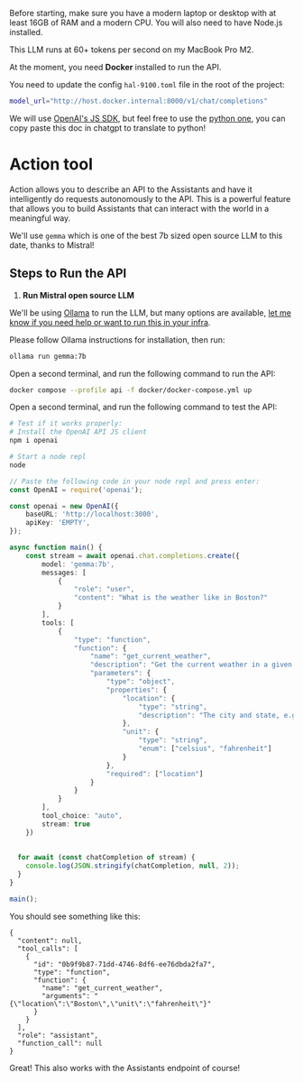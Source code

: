 
Before starting, make sure you have a modern laptop or desktop with at least 16GB of RAM and a modern CPU. You will also need to have Node.js installed.

This LLM runs at 60+ tokens per second on my MacBook Pro M2.

At the moment, you need **Docker** installed to run the API.

You need to update the config `hal-9100.toml` file in the root of the project:

```bash
model_url="http://host.docker.internal:8000/v1/chat/completions"
```

We will use [OpenAI's JS SDK](https://github.com/openai/openai-node), but feel free to use the [python one](https://github.com/openai/openai-python), you can copy paste this doc in chatgpt to translate to python!

# Action tool

Action allows you to describe an API to the Assistants and have it intelligently do requests autonomously to the API. This is a powerful feature that allows you to build Assistants that can interact with the world in a meaningful way.

We'll use `gemma` which is one of the best 7b sized open source LLM to this date, thanks to Mistral!

## Steps to Run the API

1. **Run Mistral open source LLM**

We'll be using [Ollama](https://github.com/ollama/ollama) to run the LLM, but many options are available, [let me know if you need help or want to run this in your infra](mailto:hi@louis030195.com).

Please follow Ollama instructions for installation, then run:

```bash
ollama run gemma:7b
```

Open a second terminal, and run the following command to run the API:

```bash
docker compose --profile api -f docker/docker-compose.yml up
```

Open a second terminal, and run the following command to test the API:

```bash
# Test if it works properly:
# Install the OpenAI API JS client
npm i openai 

# Start a node repl
node
```

```ts
// Paste the following code in your node repl and press enter:
const OpenAI = require('openai');

const openai = new OpenAI({
    baseURL: 'http://localhost:3000',
    apiKey: 'EMPTY',
});

async function main() {
    const stream = await openai.chat.completions.create({
        model: 'gemma:7b',
        messages: [
            {
                "role": "user",
                "content": "What is the weather like in Boston?"
            }
        ],
        tools: [
            {
                "type": "function",
                "function": {
                    "name": "get_current_weather",
                    "description": "Get the current weather in a given location (usually in user's message)",
                    "parameters": {
                        "type": "object",
                        "properties": {
                            "location": {
                                "type": "string",
                                "description": "The city and state, e.g. San Francisco, CA"
                            },
                            "unit": {
                                "type": "string",
                                "enum": ["celsius", "fahrenheit"]
                            }
                        },
                        "required": ["location"]
                    }
                }
            }
        ],
        tool_choice: "auto",
        stream: true
    })
  
  
  for await (const chatCompletion of stream) {
    console.log(JSON.stringify(chatCompletion, null, 2));
  }
}

main();
```

You should see something like this:
```jso
{
  "content": null,
  "tool_calls": [
    {
      "id": "0b9f9b87-71dd-4746-8df6-ee76dbda2fa7",
      "type": "function",
      "function": {
        "name": "get_current_weather",
        "arguments": "{\"location\":\"Boston\",\"unit\":\"fahrenheit\"}"
      }
    }
  ],
  "role": "assistant",
  "function_call": null
}
```

Great! This also works with the Assistants endpoint of course!
